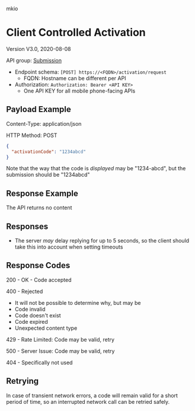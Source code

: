 mkio

# Client Controlled Activation

Version V3.0, 2020-08-08

API group: [Submission](../api-patterns.md#Submission)

- Endpoint schema: ```[POST] https://<FQDN>/activation/request```
  - FQDN: Hostname can be different per API
- Authorization: ```Authorization: Bearer <API KEY>```
  - One API KEY for all mobile phone-facing APIs

## Payload Example

Content-Type: application/json

HTTP Method: POST

```json
{
  "activationCode": "1234abcd" 
}
```

Note that the way that the code is *displayed* may be "1234-abcd", but the submission should be "1234abcd"

## Response Example

The API returns no content

## Responses

- The server *may* delay replying for up to 5 seconds, so the client should take this into account when setting timeouts

## Response Codes

200 - OK - Code accepted

400 - Rejected
  - It will not be possible to determine why, but may be
  - Code invalid
  - Code doesn't exist
  - Code expired
  - Unexpected content type

429 - Rate Limited: Code may be valid, retry

500 - Server Issue: Code may be valid, retry

404 - Specifically not used


## Retrying

In case of transient network errors, a code will remain valid for a short period of time, so an interrupted 
network call can be retried safely.
